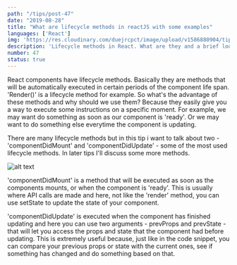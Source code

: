 ```yaml
---
path: "/tips/post-47"
date: "2019-08-28"
title: "What are lifecycle methods in reactJS with some examples"
languages: ['React']
img: 'https://res.cloudinary.com/duejrcpct/image/upload/v1586880904/tips/47-1_amtfp8.png'
description: 'Lifecycle methods in React. What are they and a brief look at two examples.'
number: 47
status: true
---
```


React components have lifecycle methods. Basically they are methods that will be automatically executed in certain periods of the component life span. 'Render()' is a lifecycle method for example.
So what's the advantage of these methods and why should we use them? Because they easily give you a way to execute some instructions on a specific moment. For example, we may want do something as soon as our component is 'ready'. Or we may want to do something else everytime the component is updating.

There are many lifecycle methods but in this tip i want to talk about two - 'componentDidMount' and 'componentDidUpdate' - some of the most used lifecycle methods. In later tips I'll discuss some more methods.

![alt text](https://res.cloudinary.com/duejrcpct/image/upload/v1586880903/tips/47-2_qnkszo.png "React lifecycle methods")

'componentDidMount' is a method that will be executed as soon as the components mounts, or when the component is 'ready'. This is usually where API calls are made and here, not like the 'render' method, you can use setState to update the state of your component.

'componentDidUpdate' is executed when the component has finished updating and here you can use two arguments - prevProps and prevState - that will let you access the props and state that the component had before updating. This is extremely useful because, just like in the code snippet, you can compare your previous props or state with the current ones, see if something has changed and do something based on that. 